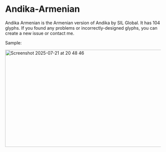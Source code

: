 # Andika-Armenian
Andika Armenian is the Armenian version of Andika by SIL Global. It has 104 glyphs. If you found any problems or incorrectly-designed glyphs, you can create a new issue or contact me.

Sample:

<img width="691" height="315" alt="Screenshot 2025-07-21 at 20 48 46" src="https://github.com/user-attachments/assets/58ea80c8-2967-44ae-9ac6-9de501ac1325" />
